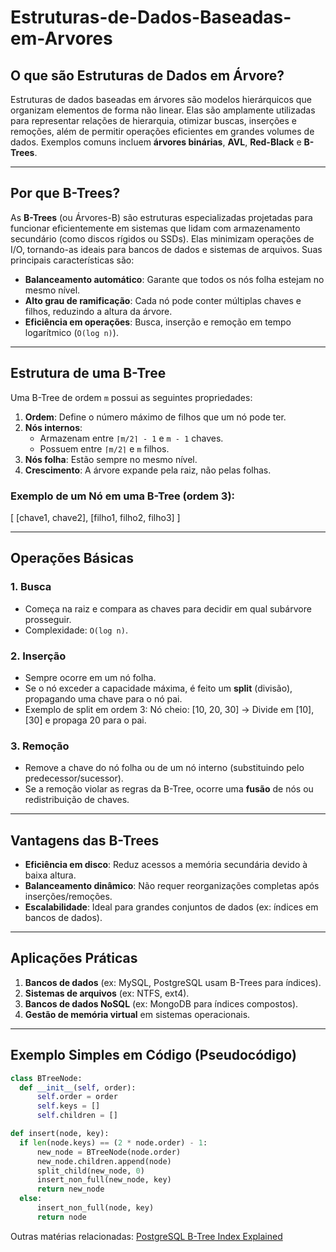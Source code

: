 # Estruturas-de-Dados-Baseadas-em-Arvores

## O que são Estruturas de Dados em Árvore?
Estruturas de dados baseadas em árvores são modelos hierárquicos que organizam elementos de forma não linear. Elas são amplamente utilizadas para representar relações de hierarquia, otimizar buscas, inserções e remoções, além de permitir operações eficientes em grandes volumes de dados. Exemplos comuns incluem **árvores binárias**, **AVL**, **Red-Black** e **B-Trees**.

---

## Por que B-Trees?
As **B-Trees** (ou Árvores-B) são estruturas especializadas projetadas para funcionar eficientemente em sistemas que lidam com armazenamento secundário (como discos rígidos ou SSDs). Elas minimizam operações de I/O, tornando-as ideais para bancos de dados e sistemas de arquivos. Suas principais características são:
- **Balanceamento automático**: Garante que todos os nós folha estejam no mesmo nível.
- **Alto grau de ramificação**: Cada nó pode conter múltiplas chaves e filhos, reduzindo a altura da árvore.
- **Eficiência em operações**: Busca, inserção e remoção em tempo logarítmico (`O(log n)`).

---

## Estrutura de uma B-Tree
Uma B-Tree de ordem `m` possui as seguintes propriedades:
1. **Ordem**: Define o número máximo de filhos que um nó pode ter.
2. **Nós internos**:
   - Armazenam entre `⌈m/2⌉ - 1` e `m - 1` chaves.
   - Possuem entre `⌈m/2⌉` e `m` filhos.
3. **Nós folha**: Estão sempre no mesmo nível.
4. **Crescimento**: A árvore expande pela raiz, não pelas folhas.

### Exemplo de um Nó em uma B-Tree (ordem 3):
[ [chave1, chave2], [filho1, filho2, filho3] ]


---

## Operações Básicas
### 1. Busca
- Começa na raiz e compara as chaves para decidir em qual subárvore prosseguir.
- Complexidade: `O(log n)`.

### 2. Inserção
- Sempre ocorre em um nó folha.
- Se o nó exceder a capacidade máxima, é feito um **split** (divisão), propagando uma chave para o nó pai.
- Exemplo de split em ordem 3:
 Nó cheio: [10, 20, 30] → Divide em [10], [30] e propaga 20 para o pai.


### 3. Remoção
- Remove a chave do nó folha ou de um nó interno (substituindo pelo predecessor/sucessor).
- Se a remoção violar as regras da B-Tree, ocorre uma **fusão** de nós ou redistribuição de chaves.

---

## Vantagens das B-Trees
- **Eficiência em disco**: Reduz acessos a memória secundária devido à baixa altura.
- **Balanceamento dinâmico**: Não requer reorganizações completas após inserções/remoções.
- **Escalabilidade**: Ideal para grandes conjuntos de dados (ex: índices em bancos de dados).

---

## Aplicações Práticas
1. **Bancos de dados** (ex: MySQL, PostgreSQL usam B-Trees para índices).
2. **Sistemas de arquivos** (ex: NTFS, ext4).
3. **Bancos de dados NoSQL** (ex: MongoDB para índices compostos).
4. **Gestão de memória virtual** em sistemas operacionais.

---

## Exemplo Simples em Código (Pseudocódigo)
```python
class BTreeNode:
  def __init__(self, order):
      self.order = order
      self.keys = []
      self.children = []

def insert(node, key):
  if len(node.keys) == (2 * node.order) - 1:
      new_node = BTreeNode(node.order)
      new_node.children.append(node)
      split_child(new_node, 0)
      insert_non_full(new_node, key)
      return new_node
  else:
      insert_non_full(node, key)
      return node
````
Outras matérias relacionadas:
[PostgreSQL B-Tree Index Explained](https://www.qwertee.io/blog/postgresql-b-tree-index-explained-part-1/)


